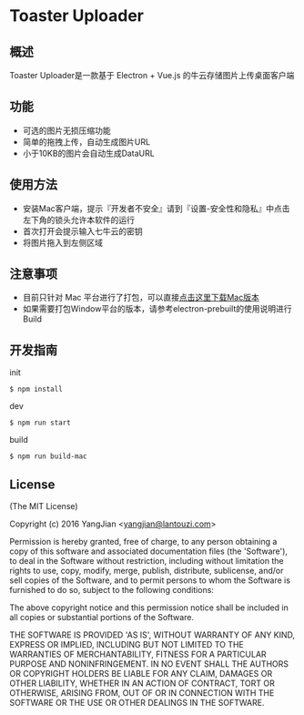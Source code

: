 Toaster Uploader
=======

## 概述

Toaster Uploader是一款基于 Electron + Vue.js 的牛云存储图片上传桌面客户端

## 功能

- 可选的图片无损压缩功能
- 简单的拖拽上传，自动生成图片URL
- 小于10KB的图片会自动生成DataURL

## 使用方法

- 安装Mac客户端，提示『开发者不安全』请到『设置-安全性和隐私』中点击左下角的锁头允许本软件的运行
- 首次打开会提示输入七牛云的密钥
- 将图片拖入到左侧区域

## 注意事项

- 目前只针对 Mac 平台进行了打包，可以直接[点击这里下载Mac版本]()
- 如果需要打包Window平台的版本，请参考electron-prebuilt的使用说明进行Build

## 开发指南

init 

```node
$ npm install 
```

dev

```node
$ npm run start
```

build

```node
$ npm run build-mac
```

## License

(The MIT License)

Copyright (c) 2016 YangJian &lt;yangjian@lantouzi.com&gt;

Permission is hereby granted, free of charge, to any person obtaining
a copy of this software and associated documentation files (the
'Software'), to deal in the Software without restriction, including
without limitation the rights to use, copy, modify, merge, publish,
distribute, sublicense, and/or sell copies of the Software, and to
permit persons to whom the Software is furnished to do so, subject to
the following conditions:

The above copyright notice and this permission notice shall be
included in all copies or substantial portions of the Software.

THE SOFTWARE IS PROVIDED 'AS IS', WITHOUT WARRANTY OF ANY KIND,
EXPRESS OR IMPLIED, INCLUDING BUT NOT LIMITED TO THE WARRANTIES OF
MERCHANTABILITY, FITNESS FOR A PARTICULAR PURPOSE AND NONINFRINGEMENT.
IN NO EVENT SHALL THE AUTHORS OR COPYRIGHT HOLDERS BE LIABLE FOR ANY
CLAIM, DAMAGES OR OTHER LIABILITY, WHETHER IN AN ACTION OF CONTRACT,
TORT OR OTHERWISE, ARISING FROM, OUT OF OR IN CONNECTION WITH THE
SOFTWARE OR THE USE OR OTHER DEALINGS IN THE SOFTWARE.